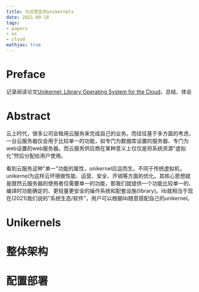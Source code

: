 ```yaml
---
title: 为云而生的unikernels
date: 2021-09-18
tags: 
- papers
- os
- cloud
mathjax: true
---
```


# Preface

记录阅读论文[Unikernel: Library Operating System for the Cloud]，总结、体会

# Abstract

云上时代，很多公司会租用云服务来完成自己的业务。而往往基于多方面的考虑，一台云服务器仅会用于比较单一的功能，如专门为数据库设置的服务器、专门为web设置的web服务器。而云服务供应商在某种意义上仅仅是将系统资源"虚拟化"然后分配给用户使用。

看到云服务这种"单一"功能的属性，unikernel应运而生。不同于传统虚拟机，unikernel为这样云环境做性能、运营、安全、开销等方面的优化。其核心思想就是既然云服务器的使用者仅需要单一的功能，那我们就提供一个功能比较单一的、编译时功能确定的、更轻量更安全的操作系统和配套设施(library)。lib就相当于现在(2021)我们说的"系统生态/软件"，用户可以根据lib随意搭配自己的unikernel。

Unikernels
===========

# 整体架构

# 配置部署


[Unikernel: Library Operating System for the Cloud]: https://dl.acm.org/doi/10.1145/2490301.2451167
